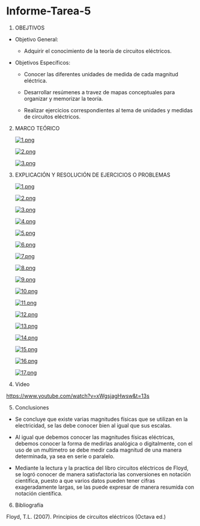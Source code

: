 # Informe-Tarea-5


1. OBEJTIVOS

  * Objetivo General:
    
    - Adquirir el conocimiento de la teoría de circuitos eléctricos.
    
  * Objetivos Específicos:

    - Conocer las diferentes unidades de medida de cada magnitud eléctrica.

    - Desarrollar resúmenes a travez de mapas conceptuales para organizar y memorizar la teoría.
    
    - Realizar ejercicios correspondientes al tema de unidades y medidas de circuitos eléctricos.
    
2. MARCO TEÓRICO

  
   [![1.png](https://i.postimg.cc/NGSv3JMW/1.png)](https://postimg.cc/LhtWfVjT)
   
   
   [![2.png](https://i.postimg.cc/zXhY8CH3/2.png)](https://postimg.cc/fJMrv0Kh)
   
   
   [![3.png](https://i.postimg.cc/NjwqMKRD/3.png)](https://postimg.cc/2VTX98cL)
   

3. EXPLICACIÓN Y RESOLUCIÓN DE EJERCICIOS O PROBLEMAS


   [![1.png](https://i.postimg.cc/VNtmZkdT/1.png)](https://postimg.cc/8FT2jDdB)
    
    [![2.png](https://i.postimg.cc/8cxVb8TD/2.png)](https://postimg.cc/QKgPXyBn)
    
    [![3.png](https://i.postimg.cc/y6RBVdj8/3.png)](https://postimg.cc/ThTB0TBz)
    
    [![4.png](https://i.postimg.cc/fW87RzR1/4.png)](https://postimg.cc/NLr2NwTx)
    
    [![5.png](https://i.postimg.cc/Z5mvZXhC/5.png)](https://postimg.cc/ZCf5x7nS)
    
    [![6.png](https://i.postimg.cc/wvNFZSp0/6.png)](https://postimg.cc/JD1bBYtk)
    
    [![7.png](https://i.postimg.cc/Vvc48Ds1/7.png)](https://postimg.cc/JDPj33Bd)
    
    [![8.png](https://i.postimg.cc/3Jqp5QMg/8.png)](https://postimg.cc/fJxkmFRL)
    
    [![9.png](https://i.postimg.cc/K8gTmpFC/9.png)](https://postimg.cc/dhw3BBh9)
    
    [![10.png](https://i.postimg.cc/N06rHyK4/10.png)](https://postimg.cc/yJNdq8Xg)
    
    [![11.png](https://i.postimg.cc/JhVk03z0/11.png)](https://postimg.cc/dh61Sydc)
    
    [![12.png](https://i.postimg.cc/sX3G9VSR/12.png)](https://postimg.cc/v1SmGw3P)
    
    [![13.png](https://i.postimg.cc/T14y6gsR/13.png)](https://postimg.cc/0K75GMx3)
    
    [![14.png](https://i.postimg.cc/wMvtZ00f/14.png)](https://postimg.cc/dkbtTmMr)
    
    [![15.png](https://i.postimg.cc/qRQh19X6/15.png)](https://postimg.cc/5YY20Krf)
    
    [![16.png](https://i.postimg.cc/G37TGnmZ/16.png)](https://postimg.cc/6TZQxSR0)
    
    [![17.png](https://i.postimg.cc/jdBW36Nc/17.png)](https://postimg.cc/crM4rnFt)
   
4. Video

https://www.youtube.com/watch?v=xWgsjagHwsw&t=13s

5. Conclusiones

 - Se concluye que existe varias magnitudes físicas que se utilizan en la electricidad, se las debe conocer bien al igual que sus escalas.

 - Al igual que debemos conocer las magnitudes físicas eléctricas, debemos conocer la forma de medirlas analógica o digitalmente, con el uso de un multimetro se debe medir cada magnitud de una manera determinada, ya sea en serie o paralelo.
 
 - Mediante la lectura y la practica del libro circuitos eléctricos de Floyd, se logró conocer de manera satisfactoria las conversiones en notación científica, puesto a que varios datos pueden tener cifras exageradamente largas, se las puede expresar de manera resumida con notación científica.


6. Bibliografía
 
 Floyd, T.L. (2007). Principios de circuitos eléctricos (Octava ed.)
